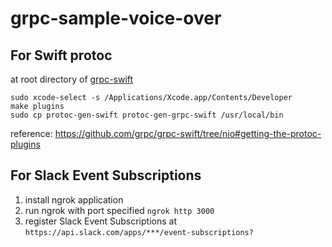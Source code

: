 # grpc-sample-voice-over

## For Swift protoc

at root directory of [grpc-swift](https://github.com/grpc/grpc-swift)

```
sudo xcode-select -s /Applications/Xcode.app/Contents/Developer
make plugins
sudo cp protoc-gen-swift protoc-gen-grpc-swift /usr/local/bin
```

reference: https://github.com/grpc/grpc-swift/tree/nio#getting-the-protoc-plugins

## For Slack Event Subscriptions

1. install ngrok application
2. run ngrok with port specified `ngrok http 3000`
3. register Slack Event Subscriptions at `https://api.slack.com/apps/***/event-subscriptions?`
